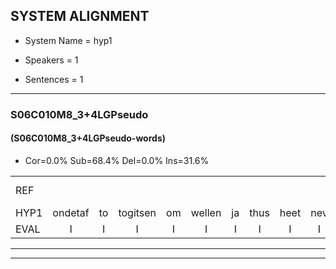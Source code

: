 
## SYSTEM ALIGNMENT

- System Name = hyp1

- Speakers = 1

- Sentences = 1

---

### S06C010M8_3+4LGPseudo

#### (S06C010M8_3+4LGPseudo-words)

- Cor=0.0%	Sub=68.4%	Del=0.0%	Ins=31.6%

|  |  |  |  |  |  |  |  |  |  |  |  |  |  |  |  |  |  |  |  |  |  |  |  |  |  |  |  |  |  |  |  |  |  |  |  |  |  |  |  |  |  |  |  |  |  |  |  |  |  |  |  |  |  |  |  |  |  |  |  |  |  |  |  |  |  |  |  |  |  |  |  |  |  |  |  |  |  |  |  |
|:--- |:---:|:---:|:---:|:---:|:---:|:---:|:---:|:---:|:---:|:---:|:---:|:---:|:---:|:---:|:---:|:---:|:---:|:---:|:---:|:---:|:---:|:---:|:---:|:---:|:---:|:---:|:---:|:---:|:---:|:---:|:---:|:---:|:---:|:---:|:---:|:---:|:---:|:---:|:---:|:---:|:---:|:---:|:---:|:---:|:---:|:---:|:---:|:---:|:---:|:---:|:---:|:---:|:---:|:---:|:---:|:---:|:---:|:---:|:---:|:---:|:---:|:---:|:---:|:---:|:---:|:---:|:---:|:---:|:---:|:---:|:---:|:---:|:---:|:---:|:---:|:---:|:---:|:---:|:---:|
| REF |  |  |  |  |  |  |  |  |  |  |  |  |  |  |  |  |  |  |  |  |  |  |  |  |  | ometuif | * | toejietsen | oonwijlen | jattesiet | nurudien | stoenydaas | * | * | deuveltek | * | juitonie | gevijdel | sidowaan | spekkeraai | wachteniek | * | verpierik | nappegreeuw | mantaroen | schielendaspen | crobeklunker | kabbestepen | verwarig*(verwarring) | ooiebiekje | fandelig | jalekrewen | * | smoralij | zeekvlachine | kanaroe | toineetlijgen | * | * | meitsegrok | * | kantelogsten | ondermind | * | * | choporatie | zennebral | * | ijraspangen | blottenduuf | girdofhaalder | * | tobbermoeit | * | poentalschouden | havedil | verbrakkertje | gerauwejaak | hapeneren |
| HYP1 | ondetaf | to | togitsen | om | wellen | ja | thus | heet | nev | ruid | dienv | stonv | nistas | deft | de | de | vetstek | jatone | geverdel | cindov | wanv | sbikerraa | wachttenik | versverbririk | naegegrel | mantaun | schilen | daspen | goen | klunker | kabes | te | en | verwaring | o | be | van | de | len | jale | re | ree | en | soma | lev | seqv | fa | kin | dan | na | ro | tonelegen | mee | eer | grok | kant | kanteloogsten | ondermint | o | sooti | si | l | e | eras | taangun | blotenduf | geen | door | helder | do | dopen | muit | bd | boete | talscheuten | haved | vrbraurti | gak | hameren |
| EVAL | I | I | I | I | I | I | I | I | I | I | I | I | I | I | I | I | I | I | I | I | I | I | I | I | I | S | S | S | S | S | S | S | S | S | S | S | S | S | S | S | S | S | S | S | S | S | S | S | S | S | S | S | S | S | S | S | S | S | S | S | S | S | S | S | S | S | S | S | S | S | S | S | S | S | S | S | S | S | S |
---

---
